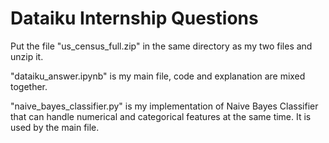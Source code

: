 # Dataiku Internship Questions

Put the file "us_census_full.zip" in the same directory as my two files and unzip it.

"dataiku_answer.ipynb" is my main file, code and explanation are mixed together.

"naive_bayes_classifier.py" is my implementation of Naive Bayes Classifier that can handle numerical and categorical features at the same time. It is used by the main file.
